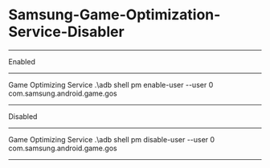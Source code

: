 # Samsung-Game-Optimization-Service-Disabler

----------------------------------------------------------------------------------------------------

Enabled

----------------------------------------------------------------------------------------------------

Game Optimizing Service .\adb shell pm enable-user --user 0 com.samsung.android.game.gos

----------------------------------------------------------------------------------------------------

Disabled

----------------------------------------------------------------------------------------------------

Game Optimizing Service .\adb shell pm disable-user --user 0 com.samsung.android.game.gos

----------------------------------------------------------------------------------------------------
